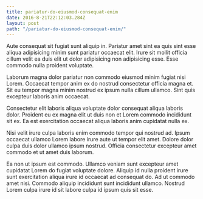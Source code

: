 ```yaml
---
title: pariatur-do-eiusmod-consequat-enim
date: 2016-8-21T22:12:03.284Z
layout: post
path: "/pariatur-do-eiusmod-consequat-enim/"
---
```


Aute consequat sit fugiat sunt aliquip in. Pariatur amet sint ea quis sint esse aliqua adipisicing minim sunt pariatur occaecat elit. Irure sit mollit officia cillum velit ea duis elit ut dolor adipisicing non adipisicing esse. Esse commodo nulla proident voluptate.

Laborum magna dolor pariatur non commodo eiusmod minim fugiat nisi Lorem. Occaecat tempor anim ex do nostrud consectetur officia magna et. Sit eu tempor magna minim nostrud ex ipsum nulla cillum ullamco. Sint quis excepteur laboris anim occaecat.

Consectetur elit laboris aliqua voluptate dolor consequat aliqua laboris dolor. Proident eu ex magna elit ut duis non et Lorem commodo incididunt sit ex. Ea est exercitation occaecat aliqua laboris anim cupidatat nulla ex.

Nisi velit irure culpa laboris enim commodo tempor qui nostrud ad. Ipsum occaecat ullamco Lorem labore irure aute ut tempor elit amet. Dolore dolor culpa duis dolor ullamco ipsum nostrud. Officia consectetur excepteur amet commodo et ut amet duis laborum.

Ea non ut ipsum est commodo. Ullamco veniam sunt excepteur amet cupidatat Lorem do fugiat voluptate dolore. Aliquip id nulla proident irure sunt exercitation aliqua irure id occaecat ad consequat do. Ad ut commodo amet nisi. Commodo aliquip incididunt sunt incididunt ullamco. Nostrud Lorem culpa irure id sit labore culpa id ipsum quis sit esse.